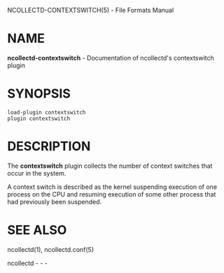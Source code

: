 NCOLLECTD-CONTEXTSWITCH(5) - File Formats Manual

# NAME

**ncollectd-contextswitch** - Documentation of ncollectd's contextswitch plugin

# SYNOPSIS

	load-plugin contextswitch
	plugin contextswitch

# DESCRIPTION

The **contextswitch** plugin collects the number of context switches
that occur in the system.

A context switch is described as the kernel suspending execution of one
process on the CPU and resuming execution of some other process that had
previously been suspended.

# SEE ALSO

ncollectd(1),
ncollectd.conf(5)

ncollectd - - -
